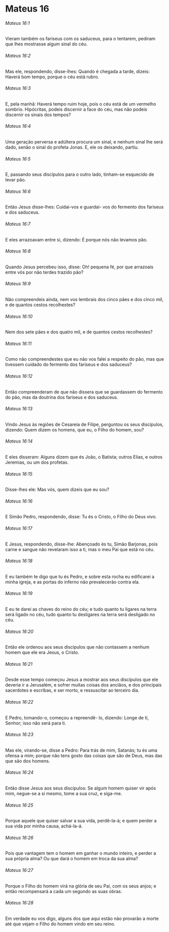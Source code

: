 # Mateus 16

###### Mateus 16:1

Vieram também os fariseus com os saduceus, para o tentarem, pediram que lhes mostrasse algum sinal do céu.

###### Mateus 16:2

Mas ele, respondendo, disse-lhes: Quando é chegada a tarde, dizeis: Haverá bom tempo, porque o céu está rubro.

###### Mateus 16:3

E, pela manhã: Haverá tempo ruim hoje, pois o céu está de um vermelho sombrio. Hipócritas, podeis discernir a face do céu, mas não podeis discernir os sinais dos tempos?

###### Mateus 16:4

Uma geração perversa e adúltera procura um sinal, e nenhum sinal lhe será dado, senão o sinal do profeta Jonas. E, ele os deixando, partiu.

###### Mateus 16:5

E, passando seus discípulos para o outro lado, tinham-se esquecido de levar pão.

###### Mateus 16:6

Então Jesus disse-lhes: Cuidai-vos e guardai- vos do fermento dos fariseus e dos saduceus.

###### Mateus 16:7

E eles arrazoavam entre si, dizendo: É porque nós não levamos pão.

###### Mateus 16:8

Quando Jesus percebeu isso, disse: Oh! pequena fé, por que arrazoais entre vós por não terdes trazido pão?

###### Mateus 16:9

Não compreendeis ainda, nem vos lembrais dos cinco pães e dos cinco mil, e de quantos cestos recolhestes?

###### Mateus 16:10

Nem dos sete pães e dos quatro mil, e de quantos cestos recolhestes?

###### Mateus 16:11

Como não compreendestes que eu não vos falei a respeito do pão, mas que tivessem cuidado do fermento dos fariseus e dos saduceus?

###### Mateus 16:12

Então compreenderam de que não dissera que se guardassem do fermento do pão, mas da doutrina dos fariseus e dos saduceus.

###### Mateus 16:13

Vindo Jesus às regiões de Cesareia de Filipe, perguntou os seus discípulos, dizendo: Quem dizem os homens, que eu, o Filho do homem, sou?

###### Mateus 16:14

E eles disseram: Alguns dizem que és João, o Batista; outros Elias, e outros Jeremias, ou um dos profetas.

###### Mateus 16:15

Disse-lhes ele: Mas vós, quem dizeis que eu sou?

###### Mateus 16:16

E Simão Pedro, respondendo, disse: Tu és o Cristo, o Filho do Deus vivo.

###### Mateus 16:17

E Jesus, respondendo, disse-lhe: Abençoado és tu, Simão Barjonas, pois carne e sangue não revelaram isso a ti, mas o meu Pai que está no céu.

###### Mateus 16:18

E eu também te digo que tu és Pedro, e sobre esta rocha eu edificarei a minha igreja, e as portas do inferno não prevalecerão contra ela.

###### Mateus 16:19

E eu te darei as chaves do reino do céu; e tudo quanto tu ligares na terra será ligado no céu, tudo quanto tu desligares na terra será desligado no céu.

###### Mateus 16:20

Então ele ordenou aos seus discípulos que não contassem a nenhum homem que ele era Jesus, o Cristo.

###### Mateus 16:21

Desde esse tempo começou Jesus a mostrar aos seus discípulos que ele deveria ir a Jerusalém, e sofrer muitas coisas dos anciãos, e dos principais sacerdotes e escribas, e ser morto, e ressuscitar ao terceiro dia.

###### Mateus 16:22

E Pedro, tomando-o, começou a repreendê- lo, dizendo: Longe de ti, Senhor; isso não será para ti.

###### Mateus 16:23

Mas ele, virando-se, disse a Pedro: Para trás de mim, Satanás; tu és uma ofensa a mim; porque não tens gosto das coisas que são de Deus, mas das que são dos homens.

###### Mateus 16:24

Então disse Jesus aos seus discípulos: Se algum homem quiser vir após mim, negue-se a si mesmo, tome a sua cruz, e siga-me.

###### Mateus 16:25

Porque aquele que quiser salvar a sua vida, perdê-la-á; e quem perder a sua vida por minha causa, achá-la-á.

###### Mateus 16:26

Pois que vantagem tem o homem em ganhar o mundo inteiro, e perder a sua própria alma? Ou que dará o homem em troca da sua alma?

###### Mateus 16:27

Porque o Filho do homem virá na glória de seu Pai, com os seus anjos; e então recompensará a cada um segundo as suas obras.

###### Mateus 16:28

Em verdade eu vos digo, alguns dos que aqui estão não provarão a morte até que vejam o Filho do homem vindo em seu reino.

